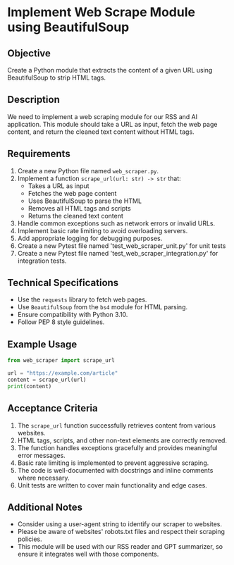 # Implement Web Scrape Module using BeautifulSoup

## Objective

Create a Python module that extracts the content of a given URL using BeautifulSoup to strip HTML tags.

## Description

We need to implement a web scraping module for our RSS and AI application. This module should take a URL as input, fetch the web page content, and return the cleaned text content without HTML tags.

## Requirements

1. Create a new Python file named `web_scraper.py`.
1. Implement a function `scrape_url(url: str) -> str` that:
   - Takes a URL as input
   - Fetches the web page content
   - Uses BeautifulSoup to parse the HTML
   - Removes all HTML tags and scripts
   - Returns the cleaned text content
1. Handle common exceptions such as network errors or invalid URLs.
1. Implement basic rate limiting to avoid overloading servers.
1. Add appropriate logging for debugging purposes.
1. Create a new Pytest file named 'test_web_scraper_unit.py' for unit tests
1. Create a new Pytest file named 'test_web_scraper_integration.py' for integration tests.

## Technical Specifications

- Use the `requests` library to fetch web pages.
- Use `BeautifulSoup` from the `bs4` module for HTML parsing.
- Ensure compatibility with Python 3.10.
- Follow PEP 8 style guidelines.

## Example Usage

```python
from web_scraper import scrape_url

url = "https://example.com/article"
content = scrape_url(url)
print(content)
```

## Acceptance Criteria

1. The `scrape_url` function successfully retrieves content from various websites.
1. HTML tags, scripts, and other non-text elements are correctly removed.
1. The function handles exceptions gracefully and provides meaningful error messages.
1. Basic rate limiting is implemented to prevent aggressive scraping.
1. The code is well-documented with docstrings and inline comments where necessary.
1. Unit tests are written to cover main functionality and edge cases.

## Additional Notes

- Consider using a user-agent string to identify our scraper to websites.
- Please be aware of websites' robots.txt files and respect their scraping policies.
- This module will be used with our RSS reader and GPT summarizer, so ensure it integrates well with those components.
